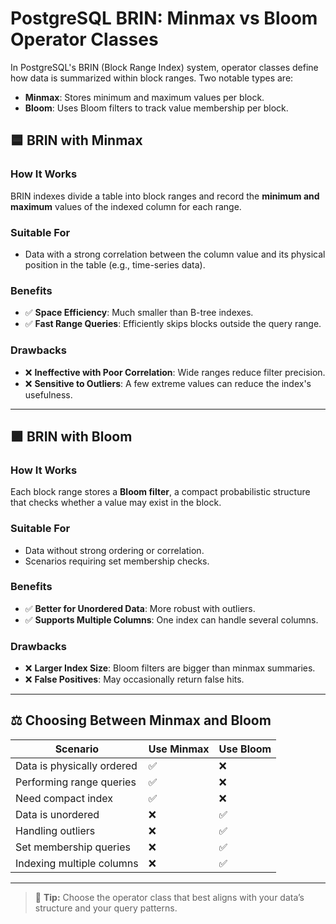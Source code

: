 # PostgreSQL BRIN: Minmax vs Bloom Operator Classes

In PostgreSQL's BRIN (Block Range Index) system, operator classes define how data is summarized within block ranges. Two notable types are:

- **Minmax**: Stores minimum and maximum values per block.
- **Bloom**: Uses Bloom filters to track value membership per block.

## 🟦 BRIN with Minmax

### How It Works
BRIN indexes divide a table into block ranges and record the **minimum and maximum** values of the indexed column for each range.

### Suitable For
- Data with a strong correlation between the column value and its physical position in the table (e.g., time-series data).

### Benefits
- ✅ **Space Efficiency**: Much smaller than B-tree indexes.
- ✅ **Fast Range Queries**: Efficiently skips blocks outside the query range.

### Drawbacks
- ❌ **Ineffective with Poor Correlation**: Wide ranges reduce filter precision.
- ❌ **Sensitive to Outliers**: A few extreme values can reduce the index's usefulness.

---

## 🟪 BRIN with Bloom

### How It Works
Each block range stores a **Bloom filter**, a compact probabilistic structure that checks whether a value may exist in the block.

### Suitable For
- Data without strong ordering or correlation.
- Scenarios requiring set membership checks.

### Benefits
- ✅ **Better for Unordered Data**: More robust with outliers.
- ✅ **Supports Multiple Columns**: One index can handle several columns.

### Drawbacks
- ❌ **Larger Index Size**: Bloom filters are bigger than minmax summaries.
- ❌ **False Positives**: May occasionally return false hits.

---

## ⚖️ Choosing Between Minmax and Bloom

| Scenario                       | Use Minmax | Use Bloom |
|-------------------------------|------------|-----------|
| Data is physically ordered    | ✅         | ❌        |
| Performing range queries      | ✅         | ❌        |
| Need compact index            | ✅         | ❌        |
| Data is unordered             | ❌         | ✅        |
| Handling outliers             | ❌         | ✅        |
| Set membership queries        | ❌         | ✅        |
| Indexing multiple columns     | ❌         | ✅        |



---

> 📌 **Tip:** Choose the operator class that best aligns with your data’s structure and your query patterns.
